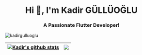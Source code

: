 <h1 align="center">Hi 👋, I'm Kadir GÜLLÜOĞLU</h1>
<h3 align="center">A Passionate Flutter Developer!</h3>

<p align="left"> <img src="https://komarev.com/ghpvc/?username=kadirgulluoglu&label=Profile%20views&color=0e75b6&style=flat" alt="kadirgulluoglu" /> </p>

| <a href="https://github.com/anuraghazra/github-readme-stats"><img align="center" src="https://github-readme-stats.vercel.app/api?username=kadirgulluoglu&show_icons=true&include_all_commits=true&theme=buefy&hide_border=true" alt="Kadir's github stats" /></a> | <a href="https://github.com/anuraghazra/github-readme-stats"><img align="center" src="https://github-readme-stats.vercel.app/api/top-langs/?username=kadirgulluoglu&layout=compact&theme=buefy&hide_border=true" /></a> |
| ------------- | ------------- |
<!---
kadirgulluoglu/kadirgulluoglu is a ✨ special ✨ repository because its `README.md` (this file) appears on your GitHub profile.
You can click the Preview link to take a look at your changes.
--->
